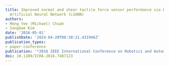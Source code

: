 ```yaml
---
title: Improved normal and shear tactile force sensor performance via Least Squares
  Artificial Neural Network (LSANN)
authors:
- Meng Yee (Michael) Chuah
- Sangbae Kim
date: '2016-05-01'
publishDate: '2024-04-20T08:30:21.431946Z'
publication_types:
- paper-conference
publication: '*2016 IEEE International Conference on Robotics and Automation (ICRA)*'
doi: 10.1109/ICRA.2016.7487123
---
```

